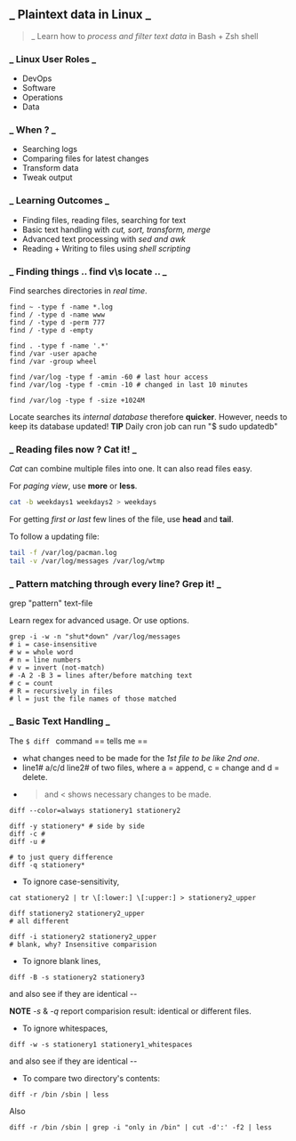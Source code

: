 ## _ Plaintext data in Linux _

> _ Learn how to _process and filter text data_ in Bash + Zsh shell

### _ Linux User Roles _

* DevOps
* Software
* Operations
* Data

### _ When ? _

* Searching logs
* Comparing files for latest changes
* Transform data
* Tweak output

### _ Learning Outcomes _

* Finding files, reading files, searching for text
* Basic text handling with _cut, sort, transform, merge_
* Advanced text processing with _sed and awk_
* Reading + Writing to files using _shell scripting_

### _ Finding things .. find v\s locate .. _

Find searches directories in _real time_.
```
find ~ -type f -name *.log
find / -type d -name www
find / -type d -perm 777
find / -type d -empty

find . -type f -name '.*'
find /var -user apache
find /var -group wheel

find /var/log -type f -amin -60 # last hour access
find /var/log -type f -cmin -10 # changed in last 10 minutes

find /var/log -type f -size +1024M
```

Locate searches its _internal database_ therefore **quicker**.
However, needs to keep its database updated!
**TIP** Daily cron job can run "$ sudo updatedb"

### _ Reading files now ? Cat it! _

_Cat_ can combine multiple files into one.
It can also read files easy.

For _paging view_, use **more** or **less**.

```bash
cat -b weekdays1 weekdays2 > weekdays
```

For getting _first or last_ few lines of the file, use **head** and **tail**.

To follow a updating file:
```bash
tail -f /var/log/pacman.log
tail -v /var/log/messages /var/log/wtmp
```

### _ Pattern matching through every line? Grep it! _

grep "pattern" text-file

Learn regex for advanced usage. Or use options.

```
grep -i -w -n "shut*down" /var/log/messages
# i = case-insensitive
# w = whole word
# n = line numbers
# v = invert (not-match)
# -A 2 -B 3 = lines after/before matching text
# c = count
# R = recursively in files
# l = just the file names of those matched
```

### _ Basic Text Handling _

The `$ diff ` command == tells me ==
* what changes need to be made for the _1st file to be like 2nd one_.
* line1# a/c/d line2# of two files, where a = append, c = change and d = delete.
* > and < shows necessary changes to be made.

```
diff --color=always stationery1 stationery2

diff -y stationery* # side by side
diff -c #
diff -u #

# to just query difference
diff -q stationery*
```

* To ignore case-sensitivity,

```
cat stationery2 | tr \[:lower:] \[:upper:] > stationery2_upper

diff stationery2 stationery2_upper
# all different

diff -i stationery2 stationery2_upper
# blank, why? Insensitive comparision
```

* To ignore blank lines,

```
diff -B -s stationery2 stationery3
```
and also see if they are identical --

**NOTE** _-s_ & _-q_ report comparision result: identical or different files.

* To ignore whitespaces,

```
diff -w -s stationery1 stationery1_whitespaces
```
and also see if they are identical --

* To compare two directory's contents:

```
diff -r /bin /sbin | less
```

Also
```
diff -r /bin /sbin | grep -i "only in /bin" | cut -d':' -f2 | less
```
